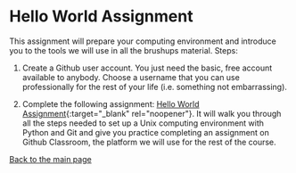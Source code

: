# Hello World Assignment

This assignment will prepare your computing environment and introduce you to the tools we will use in all the brushups material. Steps:

1. Create a Github user account. You just need the basic, free account available to anybody. Choose a username that you can use professionally for the rest of your life (i.e. something not embarrassing).

2. Complete the following assignment: [Hello World Assignment](https://classroom.github.com/a/c5Lkq2eq){:target="_blank" rel="noopener"}. It will walk you through all the steps needed to set up a Unix computing environment with Python and Git and give you practice completing an assignment on Github Classroom, the platform we will use for the rest of the course.

[Back to the main page](./index.md)